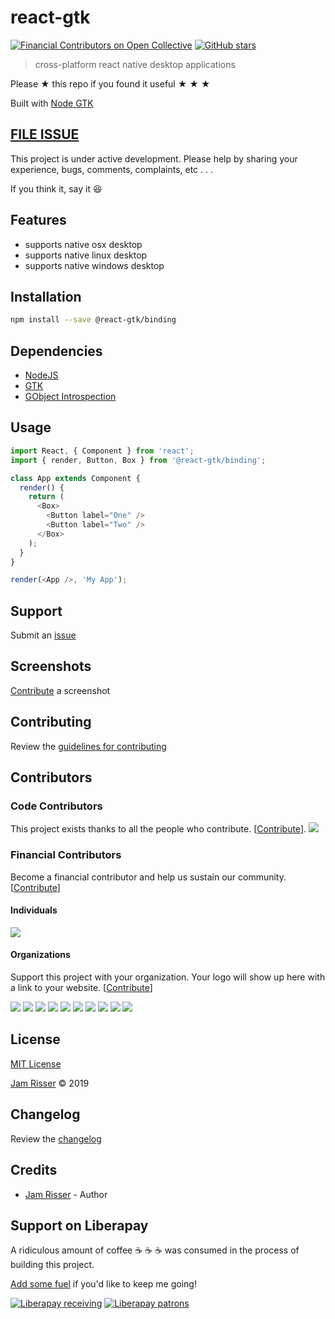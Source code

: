# react-gtk

[![Financial Contributors on Open Collective](https://opencollective.com/reactgtk/all/badge.svg?label=financial+contributors)](https://opencollective.com/reactgtk) [![GitHub stars](https://img.shields.io/github/stars/codejamninja/react-gtk.svg?style=social&label=Stars)](https://github.com/codejamninja/react-gtk)

> cross-platform react native desktop applications

Please ★ this repo if you found it useful ★ ★ ★

Built with [Node GTK](https://github.com/romgrk/node-gtk)

## [FILE ISSUE](https://github.com/codejamninja/react-gtk/issues/new)

This project is under active development. Please help by sharing your
experience, bugs, comments, complaints, etc . . .

If you think it, say it :laughing:

## Features

- supports native osx desktop
- supports native linux desktop
- supports native windows desktop

## Installation

```sh
npm install --save @react-gtk/binding
```

## Dependencies

- [NodeJS](https://nodejs.org)
- [GTK](https://www.gtk.org)
- [GObject Introspection](https://wiki.gnome.org/Projects/GObjectIntrospection)

## Usage

```js
import React, { Component } from 'react';
import { render, Button, Box } from '@react-gtk/binding';

class App extends Component {
  render() {
    return (
      <Box>
        <Button label="One" />
        <Button label="Two" />
      </Box>
    );
  }
}

render(<App />, 'My App');
```

## Support

Submit an [issue](https://github.com/codejamninja/react-gtk/issues/new)

## Screenshots

[Contribute](https://github.com/codejamninja/react-gtk/blob/master/CONTRIBUTING.md) a screenshot

## Contributing

Review the [guidelines for contributing](https://github.com/codejamninja/react-gtk/blob/master/CONTRIBUTING.md)

## Contributors

### Code Contributors

This project exists thanks to all the people who contribute. [[Contribute](CONTRIBUTING.md)].
<a href="https://github.com/codejamninja/react-gtk/graphs/contributors"><img src="https://opencollective.com/reactgtk/contributors.svg?width=890&button=false" /></a>

### Financial Contributors

Become a financial contributor and help us sustain our community. [[Contribute](https://opencollective.com/reactgtk/contribute)]

#### Individuals

<a href="https://opencollective.com/reactgtk"><img src="https://opencollective.com/reactgtk/individuals.svg?width=890"></a>

#### Organizations

Support this project with your organization. Your logo will show up here with a link to your website. [[Contribute](https://opencollective.com/reactgtk/contribute)]

<a href="https://opencollective.com/reactgtk/organization/0/website"><img src="https://opencollective.com/reactgtk/organization/0/avatar.svg"></a>
<a href="https://opencollective.com/reactgtk/organization/1/website"><img src="https://opencollective.com/reactgtk/organization/1/avatar.svg"></a>
<a href="https://opencollective.com/reactgtk/organization/2/website"><img src="https://opencollective.com/reactgtk/organization/2/avatar.svg"></a>
<a href="https://opencollective.com/reactgtk/organization/3/website"><img src="https://opencollective.com/reactgtk/organization/3/avatar.svg"></a>
<a href="https://opencollective.com/reactgtk/organization/4/website"><img src="https://opencollective.com/reactgtk/organization/4/avatar.svg"></a>
<a href="https://opencollective.com/reactgtk/organization/5/website"><img src="https://opencollective.com/reactgtk/organization/5/avatar.svg"></a>
<a href="https://opencollective.com/reactgtk/organization/6/website"><img src="https://opencollective.com/reactgtk/organization/6/avatar.svg"></a>
<a href="https://opencollective.com/reactgtk/organization/7/website"><img src="https://opencollective.com/reactgtk/organization/7/avatar.svg"></a>
<a href="https://opencollective.com/reactgtk/organization/8/website"><img src="https://opencollective.com/reactgtk/organization/8/avatar.svg"></a>
<a href="https://opencollective.com/reactgtk/organization/9/website"><img src="https://opencollective.com/reactgtk/organization/9/avatar.svg"></a>

## License

[MIT License](https://github.com/codejamninja/react-gtk/blob/master/LICENSE)

[Jam Risser](https://codejam.ninja) © 2019

## Changelog

Review the [changelog](https://github.com/codejamninja/react-gtk/blob/master/CHANGELOG.md)

## Credits

- [Jam Risser](https://codejam.ninja) - Author

## Support on Liberapay

A ridiculous amount of coffee ☕ ☕ ☕ was consumed in the process of building this project.

[Add some fuel](https://liberapay.com/codejamninja/donate) if you'd like to keep me going!

[![Liberapay receiving](https://img.shields.io/liberapay/receives/codejamninja.svg?style=flat-square)](https://liberapay.com/codejamninja/donate)
[![Liberapay patrons](https://img.shields.io/liberapay/patrons/codejamninja.svg?style=flat-square)](https://liberapay.com/codejamninja/donate)
